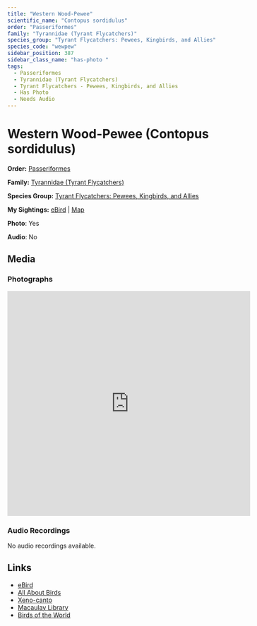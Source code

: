 ```yaml
---
title: "Western Wood-Pewee"
scientific_name: "Contopus sordidulus"
order: "Passeriformes"
family: "Tyrannidae (Tyrant Flycatchers)"
species_group: "Tyrant Flycatchers: Pewees, Kingbirds, and Allies"
species_code: "wewpew"
sidebar_position: 387
sidebar_class_name: "has-photo "
tags: 
  - Passeriformes
  - Tyrannidae (Tyrant Flycatchers)
  - Tyrant Flycatchers - Pewees, Kingbirds, and Allies
  - Has Photo
  - Needs Audio
---
```


# Western Wood-Pewee (Contopus sordidulus)

**Order:** [Passeriformes](/tags/passeriformes)

**Family:** [Tyrannidae (Tyrant Flycatchers)](/tags/tyrannidae-tyrant-flycatchers)

**Species Group:** [Tyrant Flycatchers: Pewees, Kingbirds, and Allies](/tags/tyrant-flycatchers-pewees-kingbirds-and-allies)

**My Sightings:** [eBird](https://ebird.org/lifelist?r=world&time=life&spp=wewpew) | [Map](/map?species_code=wewpew)

**Photo**: Yes 

**Audio**: No

## Media
### Photographs
<iframe src="https://macaulaylibrary.org/asset/619037692/embed" width="550" height="510" frameborder="0" allowfullscreen></iframe>

### Audio Recordings
No audio recordings available.

## Links
* [eBird](https://ebird.org/species/wewpew) 
* [All About Birds](https://www.allaboutbirds.org/guide/wewpew) 
* [Xeno-canto](https://www.xeno-canto.org/species/contopus-sordidulus) 
* [Macaulay Library](https://search.macaulaylibrary.org/catalog?taxonCode=wewpew&sort=rating_rank_desc)
* [Birds of the World](https://birdsoftheworld.org/bow/species/wewpew)
